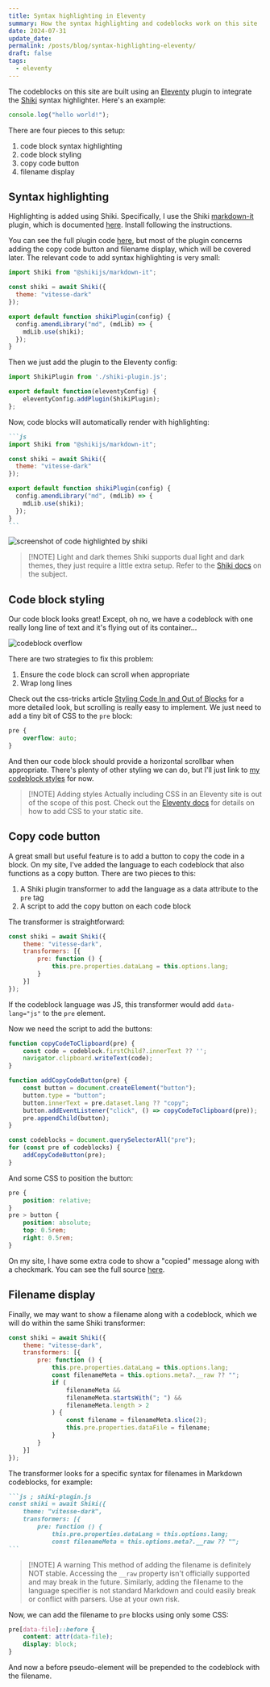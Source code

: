 ```yaml
---
title: Syntax highlighting in Eleventy
summary: How the syntax highlighting and codeblocks work on this site
date: 2024-07-31
update_date: 
permalink: /posts/blog/syntax-highlighting-eleventy/
draft: false
tags:
  - eleventy
---
```

The codeblocks on this site are built using an [Eleventy](https://www.11ty.dev/) plugin to integrate the [Shiki](https://shiki.style/) syntax highlighter. Here's an example:

```js ; filename.js
console.log("hello world!");
```

There are four pieces to this setup:

1. code block syntax highlighting
2. code block styling
3. copy code button
4. filename display

## Syntax highlighting

Highlighting is added using Shiki. Specifically, I use the Shiki [markdown-it](https://github.com/markdown-it/markdown-it) plugin, which is documented [here](https://shiki.style/packages/markdown-it). Install following the instructions.

You can see the full plugin code [here](https://github.com/nathonius/11ty-site/blob/8bf422c80c185c0d41ecc5f01f97014950da6f82/build/shiki-plugin.js), but most of the plugin concerns adding the copy code button and filename display, which will be covered later. The relevant code to add syntax highlighting is very small:

```js ; shiki-plugin.js
import Shiki from "@shikijs/markdown-it";

const shiki = await Shiki({
  theme: "vitesse-dark"
});

export default function shikiPlugin(config) {
  config.amendLibrary("md", (mdLib) => {
    mdLib.use(shiki);
  });
}
```

Then we just add the plugin to the Eleventy config:

```js ; .eleventy.js
import ShikiPlugin from './shiki-plugin.js';

export default function(eleventyConfig) {
    eleventyConfig.addPlugin(ShikiPlugin);
};
```

Now, code blocks will automatically render with highlighting:

````markdown ; index.md
```js
import Shiki from "@shikijs/markdown-it";

const shiki = await Shiki({
  theme: "vitesse-dark"
});

export default function shikiPlugin(config) {
  config.amendLibrary("md", (mdLib) => {
    mdLib.use(shiki);
  });
}
```
````

![screenshot of code highlighted by shiki](attachments/highlighted-code.png)


> [!NOTE] Light and dark themes
> Shiki supports dual light and dark themes, they just require a little extra setup. Refer to the [Shiki docs](https://shiki.style/guide/dual-themes) on the subject.

## Code block styling

Our code block looks great! Except, oh no, we have a codeblock with one really long line of text and it's flying out of its container...

![codeblock overflow](attachments/codeblock-overflow.png)

There are two strategies to fix this problem:

1. Ensure the code block can scroll when appropriate
2. Wrap long lines

Check out the css-tricks article [Styling Code In and Out of Blocks](https://css-tricks.com/styling-code-in-and-out-of-blocks/) for a more detailed look, but scrolling is really easy to implement. We just need to add a tiny bit of CSS to the `pre` block:

```css
pre {
    overflow: auto;
}
```

And then our code block should provide a horizontal scrollbar when appropriate. There's plenty of other styling we can do, but I'll just link to [my codeblock styles](https://github.com/nathonius/11ty-site/blob/8bf422c80c185c0d41ecc5f01f97014950da6f82/src/_includes/css/code.css) for now.

> [!NOTE] Adding styles
> Actually including CSS in an Eleventy site is out of the scope of this post. Check out the [Eleventy docs](https://www.11ty.dev/docs/assets/#copy-files) for details on how to add CSS to your static site.

## Copy code button

A great small but useful feature is to add a button to copy the code in a block. On my site, I've added the language to each codeblock that also functions as a copy button. There are two pieces to this:

1. A Shiki plugin transformer to add the language as a data attribute to the `pre` tag
2. A script to add the copy button on each code block

The transformer is straightforward:

```js ; shiki-plugin.js
const shiki = await Shiki({
    theme: "vitesse-dark",
    transformers: [{
        pre: function () {
            this.pre.properties.dataLang = this.options.lang;
        }
    }]
});
```

If the codeblock language was JS, this transformer would add `data-lang="js"` to the `pre` element.

Now we need the script to add the buttons:

```js
function copyCodeToClipboard(pre) {
    const code = codeblock.firstChild?.innerText ?? '';
    navigator.clipboard.writeText(code);
}

function addCopyCodeButton(pre) {
    const button = document.createElement("button");
    button.type = "button";
    button.innerText = pre.dataset.lang ?? "copy";
    button.addEventListener("click", () => copyCodeToClipboard(pre));
    pre.appendChild(button);
}

const codeblocks = document.querySelectorAll("pre");
for (const pre of codeblocks) {
    addCopyCodeButton(pre);
}
```

And some CSS to position the button:

```css
pre {
    position: relative;
}
pre > button {
    position: absolute;
    top: 0.5rem;
    right: 0.5rem;
}
```

On my site, I have some extra code to show a "copied" message along with a checkmark. You can see the full source [here](https://github.com/nathonius/11ty-site/blob/717fac483ce12dad013fe050430f7a880690bbeb/src/modules/copy-code.js).

## Filename display

Finally, we may want to show a filename along with a codeblock, which we will do within the same Shiki transformer:

```js ; shiki-plugin.js
const shiki = await Shiki({
    theme: "vitesse-dark",
    transformers: [{
        pre: function () {
            this.pre.properties.dataLang = this.options.lang;
            const filenameMeta = this.options.meta?.__raw ?? "";
            if (
                filenameMeta &&
                filenameMeta.startsWith("; ") &&
                filenameMeta.length > 2
            ) {
                const filename = filenameMeta.slice(2);
                this.pre.properties.dataFile = filename;
            }
        }
    }]
});
```

The transformer looks for a specific syntax for filenames in Markdown codeblocks, for example:

````markdown
```js ; shiki-plugin.js
const shiki = await Shiki({
    theme: "vitesse-dark",
    transformers: [{
        pre: function () {
            this.pre.properties.dataLang = this.options.lang;
            const filenameMeta = this.options.meta?.__raw ?? "";
```
````

> [!NOTE] A warning
> This method of adding the filename is definitely NOT stable. Accessing the `__raw` property isn't officially supported and may break in the future. Similarly, adding the filename to the language specifier is not standard Markdown and could easily break or conflict with parsers. Use at your own risk.

Now, we can add the filename to `pre` blocks using only some CSS:

```css
pre[data-file]::before {
    content: attr(data-file);
    display: block;
}
```

And now a before pseudo-element will be prepended to the codeblock with the filename.
